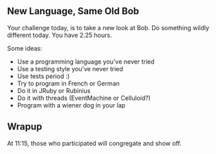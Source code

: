 ## New Language, Same Old Bob

Your challenge today, is to take a new look at Bob. Do something wildly different today. You have 2.25 hours.

Some ideas:

* Use a programming language you've never tried
* Use a testing style you've never tried
* Use tests period :)
* Try to program in French or German
* Do it in JRuby or Rubinius
* Do it with threads (EventMachine or Celluloid?)
* Program with a wiener dog in your lap

## Wrapup

At 11:15, those who participated will congregate and show off.